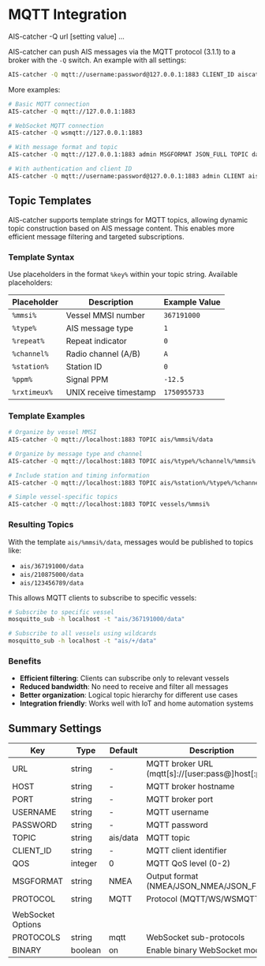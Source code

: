 # MQTT Integration

<div class="command-container">
      <div class="command-syntax">
        <span class="cmd-name">AIS-catcher</span>
        <span class="cmd-flag">-Q</span>
        <span class="cmd-value">url</span>
        [<span class="cmd-setting">setting</span> <span class="cmd-value">value</span>]
        ...
    </div>
</div>


AIS-catcher can push AIS messages via the MQTT protocol (3.1.1) to a broker with the `-Q` switch. An example with all settings:

```bash
AIS-catcher -Q mqtt://username:password@127.0.0.1:1883 CLIENT_ID aiscatcher QOS 0 TOPIC data/ais MSGFORMAT JSON_NMEA
```

More examples:

```bash
# Basic MQTT connection
AIS-catcher -Q mqtt://127.0.0.1:1883

# WebSocket MQTT connection
AIS-catcher -Q wsmqtt://127.0.0.1:1883

# With message format and topic
AIS-catcher -Q mqtt://127.0.0.1:1883 admin MSGFORMAT JSON_FULL TOPIC data/ais

# With authentication and client ID
AIS-catcher -Q mqtt://username:password@127.0.0.1:1883 admin CLIENT aiscatcher
```

## Topic Templates

AIS-catcher supports template strings for MQTT topics, allowing dynamic topic construction based on AIS message content. This enables more efficient message filtering and targeted subscriptions.

### Template Syntax

Use placeholders in the format `%key%` within your topic string. Available placeholders:

| Placeholder | Description | Example Value |
|-------------|-------------|---------------|
| `%mmsi%` | Vessel MMSI number | `367191000` |
| `%type%` | AIS message type | `1` |
| `%repeat%` | Repeat indicator | `0` |
| `%channel%` | Radio channel (A/B) | `A` |
| `%station%` | Station ID | `0` |
| `%ppm%` | Signal PPM | `-12.5` |
| `%rxtimeux%` | UNIX receive timestamp | `1750955733` |

### Template Examples

```bash
# Organize by vessel MMSI
AIS-catcher -Q mqtt://localhost:1883 TOPIC ais/%mmsi%/data

# Organize by message type and channel
AIS-catcher -Q mqtt://localhost:1883 TOPIC ais/%type%/%channel%/%mmsi%

# Include station and timing information
AIS-catcher -Q mqtt://localhost:1883 TOPIC ais/%station%/%type%/%channel%/%mmsi%

# Simple vessel-specific topics
AIS-catcher -Q mqtt://localhost:1883 TOPIC vessels/%mmsi%
```

### Resulting Topics

With the template `ais/%mmsi%/data`, messages would be published to topics like:
- `ais/367191000/data`
- `ais/210875000/data`  
- `ais/123456789/data`

This allows MQTT clients to subscribe to specific vessels:
```bash
# Subscribe to specific vessel
mosquitto_sub -h localhost -t "ais/367191000/data"

# Subscribe to all vessels using wildcards
mosquitto_sub -h localhost -t "ais/+/data"
```

### Benefits

- **Efficient filtering**: Clients can subscribe only to relevant vessels
- **Reduced bandwidth**: No need to receive and filter all messages
- **Better organization**: Logical topic hierarchy for different use cases
- **Integration friendly**: Works well with IoT and home automation systems


## Summary Settings

<div class="input-table" markdown>

| Key | Type | Default | Description |
|---------|------|---------|-------------|
| <span class="cmd-setting">URL</span> | string | <span class="cmd-value">-</span> | MQTT broker URL (mqtt[s]://[user:pass@]host[:port]) |
| <span class="cmd-setting">HOST</span> | string | <span class="cmd-value">-</span> | MQTT broker hostname |
| <span class="cmd-setting">PORT</span> | string | <span class="cmd-value">-</span> | MQTT broker port |
| <span class="cmd-setting">USERNAME</span> | string | <span class="cmd-value">-</span> | MQTT username |
| <span class="cmd-setting">PASSWORD</span> | string | <span class="cmd-value">-</span> | MQTT password |
| <span class="cmd-setting">TOPIC</span> | string | <span class="cmd-value">ais/data</span> | MQTT topic |
| <span class="cmd-setting">CLIENT_ID</span> | string | <span class="cmd-value">-</span> | MQTT client identifier |
| <span class="cmd-setting">QOS</span> | integer | <span class="cmd-value">0</span> | MQTT QoS level (0-2) |
| <span class="cmd-setting">MSGFORMAT</span> | string | <span class="cmd-value">NMEA</span> | Output format (NMEA/JSON_NMEA/JSON_FULL) |
| <span class="cmd-setting">PROTOCOL</span> | string | <span class="cmd-value">MQTT</span> | Protocol (MQTT/WS/WSMQTT) |
| | | | |
| WebSocket Options | | | |
| <span class="cmd-setting">PROTOCOLS</span> | string | <span class="cmd-value">mqtt</span> | WebSocket sub-protocols |  
| <span class="cmd-setting">BINARY</span> | boolean | <span class="cmd-value">on</span> | Enable binary WebSocket mode |

</div>
